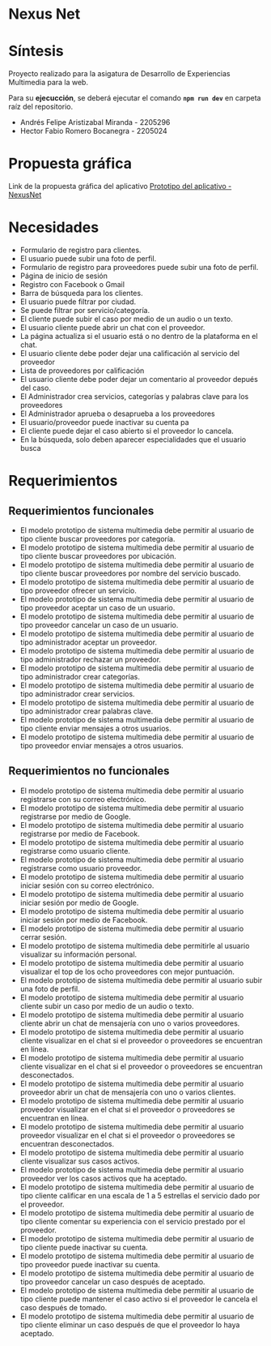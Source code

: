 # Nexus Net

# Síntesis

Proyecto realizado para la asigatura de Desarrollo de Experiencias Multimedia para la web.

Para su **ejecucción**, se deberá ejecutar el comando **`npm run dev`** en carpeta raíz del repositorio.

-   Andrés Felipe Aristizabal Miranda - 2205296
-   Hector Fabio Romero Bocanegra - 2205024

# Propuesta gráfica

Link de la propuesta gráfica del aplicativo [Prototipo del aplicativo - NexusNet](https://www.figma.com/file/cJehWuk7dlu2v3bb64zQrG/ANDRES-FELIPE-ARISTIZABAL-MIRANDA's-team-library?node-id=0%3A1&t=2lTWLsjhb8jpXMpO-1)

# Necesidades

-   Formulario de registro para clientes.
-   El usuario puede subir una foto de perfil.
-   Formulario de registro para proveedores puede subir una foto de perfil.
-   Página de inicio de sesión
-   Registro con Facebook o Gmail
-   Barra de búsqueda para los clientes.
-   El usuario puede filtrar por ciudad.
-   Se puede filtrar por servicio/categoría.
-   El cliente puede subir el caso por medio de un audio o un texto.
-   El usuario cliente puede abrir un chat con el proveedor.
-   La página actualiza si el usuario está o no dentro de la plataforma en el chat.
-   El usuario cliente debe poder dejar una calificación al servicio del proveedor
-   Lista de proveedores por calificación
-   El usuario cliente debe poder dejar un comentario al proveedor depués del caso.
-   El Administrador crea servicios, categorías y palabras clave para los proveedores
-   El Administrador aprueba o desaprueba a los proveedores
-   El usuario/proveedor puede inactivar su cuenta pa
-   El cliente puede dejar el caso abierto si el proveedor lo cancela.
-   En la búsqueda, solo deben aparecer especialidades que el usuario busca

# Requerimientos

## Requerimientos funcionales

-   El modelo prototipo de sistema multimedia debe permitir al usuario de tipo cliente buscar proveedores por categoría.
-   El modelo prototipo de sistema multimedia debe permitir al usuario de tipo cliente buscar proveedores por ubicación.
-   El modelo prototipo de sistema multimedia debe permitir al usuario de tipo cliente buscar proveedores por nombre del servicio buscado.
-   El modelo prototipo de sistema multimedia debe permitir al usuario de tipo proveedor ofrecer un servicio.
-   El modelo prototipo de sistema multimedia debe permitir al usuario de tipo proveedor aceptar un caso de un usuario.
-   El modelo prototipo de sistema multimedia debe permitir al usuario de tipo proveedor cancelar un caso de un usuario.
-   El modelo prototipo de sistema multimedia debe permitir al usuario de tipo administrador aceptar un proveedor.
-   El modelo prototipo de sistema multimedia debe permitir al usuario de tipo administrador rechazar un proveedor.
-   El modelo prototipo de sistema multimedia debe permitir al usuario de tipo administrador crear categorías.
-   El modelo prototipo de sistema multimedia debe permitir al usuario de tipo administrador crear servicios.
-   El modelo prototipo de sistema multimedia debe permitir al usuario de tipo administrador crear palabras clave.
-   El modelo prototipo de sistema multimedia debe permitir al usuario de tipo cliente enviar mensajes a otros usuarios.
-   El modelo prototipo de sistema multimedia debe permitir al usuario de tipo proveedor enviar mensajes a otros usuarios.

## Requerimientos no funcionales

-   El modelo prototipo de sistema multimedia debe permitir al usuario registrarse con su correo electrónico.
-   El modelo prototipo de sistema multimedia debe permitir al usuario registrarse por medio de Google.
-   El modelo prototipo de sistema multimedia debe permitir al usuario registrarse por medio de Facebook.
-   El modelo prototipo de sistema multimedia debe permitir al usuario registrarse como usuario cliente.
-   El modelo prototipo de sistema multimedia debe permitir al usuario registrarse como usuario proveedor.
-   El modelo prototipo de sistema multimedia debe permitir al usuario iniciar sesión con su correo electrónico.
-   El modelo prototipo de sistema multimedia debe permitir al usuario iniciar sesión por medio de Google.
-   El modelo prototipo de sistema multimedia debe permitir al usuario iniciar sesión por medio de Facebook.
-   El modelo prototipo de sistema multimedia debe permitir al usuario cerrar sesión.
-   El modelo prototipo de sistema multimedia debe permitirle al usuario visualizar su información personal.
-   El modelo prototipo de sistema multimedia debe permitir al usuario visualizar el top de los ocho proveedores con mejor puntuación.
-   El modelo prototipo de sistema multimedia debe permitir al usuario subir una foto de perfil.
-   El modelo prototipo de sistema multimedia debe permitir al usuario cliente subir un caso por medio de un audio o texto.
-   El modelo prototipo de sistema multimedia debe permitir al usuario cliente abrir un chat de mensajería con uno o varios proveedores.
-   El modelo prototipo de sistema multimedia debe permitir al usuario cliente visualizar en el chat si el proveedor o proveedores se encuentran en línea.
-   El modelo prototipo de sistema multimedia debe permitir al usuario cliente visualizar en el chat si el proveedor o proveedores se encuentran desconectados.
-   El modelo prototipo de sistema multimedia debe permitir al usuario proveedor abrir un chat de mensajería con uno o varios clientes.
-   El modelo prototipo de sistema multimedia debe permitir al usuario proveedor visualizar en el chat si el proveedor o proveedores se encuentran en línea.
-   El modelo prototipo de sistema multimedia debe permitir al usuario proveedor visualizar en el chat si el proveedor o proveedores se encuentran desconectados.
-   El modelo prototipo de sistema multimedia debe permitir al usuario cliente visualizar sus casos activos.
-   El modelo prototipo de sistema multimedia debe permitir al usuario proveedor ver los casos activos que ha aceptado.
-   El modelo prototipo de sistema multimedia debe permitir al usuario de tipo cliente calificar en una escala de 1 a 5 estrellas el servicio dado por el proveedor.
-   El modelo prototipo de sistema multimedia debe permitir al usuario de tipo cliente comentar su experiencia con el servicio prestado por el proveedor.
-   El modelo prototipo de sistema multimedia debe permitir al usuario de tipo cliente puede inactivar su cuenta.
-   El modelo prototipo de sistema multimedia debe permitir al usuario de tipo proveedor puede inactivar su cuenta.
-   El modelo prototipo de sistema multimedia debe permitir al usuario de tipo proveedor cancelar un caso después de aceptado.
-   El modelo prototipo de sistema multimedia debe permitir al usuario de tipo cliente puede mantener el caso activo si el proveedor le cancela el caso después de tomado.
-   El modelo prototipo de sistema multimedia debe permitir al usuario de tipo cliente eliminar un caso después de que el proveedor lo haya aceptado.
